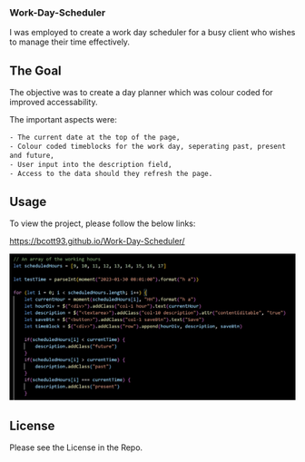 ### Work-Day-Scheduler

I was employed to create a work day scheduler for a busy client who wishes to manage their time effectively.

## The Goal

The objective was to create a day planner which was colour coded for improved accessability.

The important aspects were:

    - The current date at the top of the page,
    - Colour coded timeblocks for the work day, seperating past, present and future,
    - User input into the description field,
    - Access to the data should they refresh the page.

## Usage

To view the project, please follow the below links:

https://bcott93.github.io/Work-Day-Scheduler/

![Sample Code](assets/images/Sample%20Code.jpg)

## License

Please see the License in the Repo.
